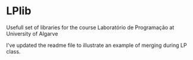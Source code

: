 # LPlib
Usefull set of libraries for the course Laboratório de Programação at University of Algarve

I've updated the readme file to illustrate an example of merging during LP class.
